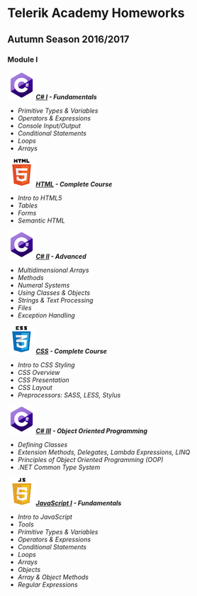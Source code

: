 # Telerik Academy Homeworks
## Autumn Season 2016/2017
### Module I
![alt text](https://github.com/stoychevvasko/Telerik-Academy-Homeworks---2016-2017/blob/master/.resources/c_sharp_logo.png "C#")***[C# I](https://github.com/stoychevvasko/TelerikAcademy-2016-17/tree/master/Module%201/C%23%20I "link to folder") - Fundamentals***
  * *Primitive Types & Variables*
  * *Operators & Expressions*
  * *Console Input/Output*
  * *Conditional Statements*
  * *Loops*
  * *Arrays*

![alt text](https://github.com/stoychevvasko/Telerik-Academy-Homeworks---2016-2017/blob/master/.resources/html_5_logo.png "HTML5")***[HTML](https://github.com/stoychevvasko/TelerikAcademy-2016-17/tree/master/Module%201/HTML "link to folder") - Complete Course***
  * *Intro to HTML5*
  * *Tables*
  * *Forms*
  * *Semantic HTML*

![alt text](https://github.com/stoychevvasko/Telerik-Academy-Homeworks---2016-2017/blob/master/.resources/c_sharp_logo.png "C#")***[C# II](https://github.com/stoychevvasko/TelerikAcademy-2016-17/tree/master/Module%201/C%23%20II "link to folder") - Advanced***
  * *Multidimensional Arrays*
  * *Methods*
  * *Numeral Systems*
  * *Using Classes & Objects*
  * *Strings & Text Processing*
  * *Files*
  * *Exception Handling*

![alt text](https://github.com/stoychevvasko/Telerik-Academy-Homeworks---2016-2017/blob/master/.resources/css_3_logo.png "CSS3")***[CSS](https://github.com/stoychevvasko/TelerikAcademy-2016-17/tree/master/Module%201/CSS "link to folder") - Complete Course***
  * *Intro to CSS Styling*
  * *CSS Overview*
  * *CSS Presentation*
  * *CSS Layout*
  *  *Preprocessors: SASS, LESS, Stylus*

![alt text](https://github.com/stoychevvasko/Telerik-Academy-Homeworks---2016-2017/blob/master/.resources/c_sharp_logo.png "C#")***[C# III](https://github.com/stoychevvasko/TelerikAcademy-2016-17/tree/master/Module%201/C%23%20III "link to folder") - Object Oriented Programming***
  * *Defining Classes*
  * *Extension Methods, Delegates, Lambda Expressions, LINQ*
  * *Principles of Object Oriented Programming (OOP)*
  * *.NET Common Type System*

![alt text](https://github.com/stoychevvasko/Telerik-Academy-Homeworks---2016-2017/blob/master/.resources/javascript_logo.png "JavaScript")***[JavaScript I](https://github.com/stoychevvasko/TelerikAcademy-2016-17/tree/master/Module%201/JS%20I "link to folder") - Fundamentals***
  * *Intro to JavaScript*
  * *Tools*
  * *Primitive Types & Variables*
  * *Operators & Expressions*
  * *Conditional Statements*
  * *Loops*
  * *Arrays*
  * *Objects*
  * *Array & Object Methods*
  * *Regular Expressions*

